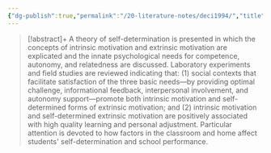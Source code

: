```yaml
---
{"dg-publish":true,"permalink":"/20-literature-notes/deci1994/","title":"Promoting Self‐determined Education","tags":["motivation"],"noteIcon":"","created":"2024.08.30 17:34","updated":"2024.09.09 16:17"}
---
```



> [!abstract]+
> A theory of self-determination is presented in which the concepts of intrinsic motivation and extrinsic motivation are explicated and the innate psychological needs for competence, autonomy, and relatedness are discussed. Laboratory experiments and field studies are reviewed indicating that: (1) social contexts that facilitate satisfaction of the three basic needs—by providing optimal challenge, informational feedback, interpersonal involvement, and autonomy support—promote both intrinsic motivation and self-determined forms of extrinsic motivation; and (2) intrinsic motivation and self-determined extrinsic motivation are positively associated with high quality learning and personal adjustment. Particular attention is devoted to how factors in the classroom and home affect students' self-determination and school performance.
